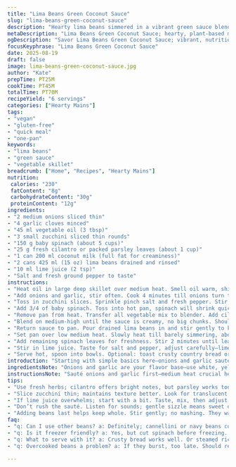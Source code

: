 ```yaml
---
title: "Lima Beans Green Coconut Sauce"
slug: "lima-beans-green-coconut-sauce"
description: "Hearty lima beans simmered in a vibrant green sauce blending zucchini, basil, and spinach with creamy coconut milk. Subtle zing from lime juice lightens the richness. Simple, plant-based, allergy-friendly meal with layers of texture and fresh vegetal aroma. Easy one-pan technique emphasizing timing and sight cues to avoid overcooking veggies or breaking beans. Versatile: swap zucchini for yellow squash, basil for cilantro, lime juice for lemon. Coconut milk offers luscious mouthfeel without dairy. Ideal for quick weeknight dinner or batch-cooked lunches. Rustic, no-nonsense approach; no fancy gadgets needed. Gluten-free, vegan, nut-free, no added sugars or preservatives."
metaDescription: "Lima Beans Green Coconut Sauce; hearty, plant-based meal with rich flavors. Perfect for quick dinners or lunches."
ogDescription: "Savor Lima Beans Green Coconut Sauce; vibrant, nutritious, and allergy-friendly dish that delights with every bite."
focusKeyphrase: "Lima Beans Green Coconut Sauce"
date: 2025-08-19
draft: false
image: lima-beans-green-coconut-sauce.jpg
author: "Kate"
prepTime: PT25M
cookTime: PT45M
totalTime: PT70M
recipeYield: "6 servings"
categories: ["Hearty Mains"]
tags:
- "vegan"
- "gluten-free"
- "quick meal"
- "one-pan"
keywords:
- "lima beans"
- "green sauce"
- "vegetable skillet"
breadcrumb: ["Home", "Recipes", "Hearty Mains"]
nutrition: 
 calories: "230"
 fatContent: "8g"
 carbohydrateContent: "30g"
 proteinContent: "12g"
ingredients:
- "2 medium onions sliced thin"
- "4 garlic cloves minced"
- "45 ml vegetable oil (3 tbsp)"
- "3 small zucchini sliced thin rounds"
- "150 g baby spinach (about 5 cups)"
- "25 g fresh cilantro or packed parsley leaves (about 1 cup)"
- "1 can 200 ml coconut milk (full fat for creaminess)"
- "2 cans 425 ml (15 oz) lima beans drained and rinsed"
- "10 ml lime juice (2 tsp)"
- "Salt and fresh ground pepper to taste"
instructions:
- "Heat oil in large deep skillet over medium heat. Smell oil warm, shimmering but not smoking."
- "Add onions and garlic, stir often. Cook 4 minutes till onions turn translucent, a bit soft but not brown, garlic fragrant but not bitter. Listen for gentle sizzle, not crackle."
- "Toss in zucchini slices. Sprinkle pinch salt and fresh pepper. Stir, cook 7 minutes until zucchini softens but keeps shape; slightly translucent edges signal readiness."
- "Add 3/4 of baby spinach. Toss into hot pan, spinach will shrink quickly, leaves turning bright green and limp within 2 minutes. Don’t overcook; vibrant color means nutrients intact."
- "Remove pan from heat. Transfer all vegetable mix to blender. Add cilantro or parsley leaves and coconut milk."
- "Blend on medium-high until the sauce is creamy, no big chunks. Should have fluid but thick texture, coats the sides cleanly when tilted."
- "Return sauce to pan. Pour drained lima beans in and stir gently to keep beans intact; cooking doesn’t need to mash them."
- "Set pan over low medium heat. Slowly heat till barely simmering, about 5 minutes. Watch beans don’t burst or dry out. Sauce thickens slightly and releases herbal aroma."
- "Add remaining spinach leaves for freshness. Stir 2 minutes until leaves wilt but still vivid, a sign of quick finish so no bitterness develops from overcooking."
- "Stir in lime juice. Taste for salt and pepper, adjust carefully—lime brightens but can overpower if too much."
- "Serve hot, spoon into bowls. Optional: toast crusty country bread or wheat-free flatbread as side to soak up sauce. Great with steamed rice too."
introduction: "Starting with simple basics here—onions and garlic sautéed slowly build the foundation. You don’t want burned garlic lurking, and translucent onions mean natural sweetness extracted, no bitter edge. Zucchini adds body but watch its texture; too soft makes sauce mushy, too raw throws off balance. Spinach splits time—most cooked into sauce for creaminess and nutrients, some last added quick for freshness and texture. Basil swapped out here for cilantro or parsley—both bring bright herbal notes but cilantro adds a bit more citrusy snap that pairs with lime juice. Coconut milk instead of plain cream or yogurt; fat richness tames acidity and carries earthy beans smoothly. Lima beans are hearty but gentle—no mashing or drying, just warmed through to keep integrity. Practical, fuss-free, and allergy-friendly means you can swap ingredients easily. Focus on smell and look of vegetables to time everything—don’t rely on clocks alone."
ingredientsNote: "Onions and garlic are your flavor base—use white, yellow, or mild red; avoid raw pungent bits undercooked. Garlic’s nuance intensifies if cooked low and slow. For veggies, slicing zucchini thin ensures even, quick cooking—you want tender but holding shape, no limp mush. Baby spinach pre-washed and tender works best; regular spinach tougher—use sparingly. Herbs can be switched for parsley or cilantro—basil is more subtle but hard to find fresh year-round. Coconut milk full fat adds creaminess you can’t mimic with water or broth; light versions thin sauce too much. Beans canned for convenience. Rinse well to cut canning liquid’s metallic taste. Lime juice is sharper alternative to lemon; adjust to your acidity tolerance. Oil may be neutral (canola, grapeseed). Avoid olive oil topping smoke point. Keep seasoning light till final—coconut milk can mute saltiness if added too early."
instructionsNote: "Sauté onions and garlic first—medium heat crucial here. Too hot burns garlic fast, spoiling dish with bitterness; too low and onions sweat unevenly leaving raw flavor. Speaking of timing, watch onions turn translucent and glossy, not brown or dry. Adding zucchini in stages helps keep texture consistent; flag when translucent edges appear, small shriveling but still slight bite. Spinach wilts rapidly—so timing split into two parts avoids overcooking all at once, preventing that slimy feel. Blending temperature too hot can stress blender—cool mix slightly if steam rises. Coconut milk must be full fat for body; low fat results in thin watery sauce needing thickening with starches or reductions. Adding beans last avoids mushiness; they reheat gently in sauce, not boil hard enough to break skins. Addition of lime last brightens flavors—titrate by spoonful to keep control. Stir gently throughout to avoid mashing beans or bruising herbs. Watch for sauce thickness—should coat spoon, not drip too fast, indicating balanced liquid. Serve immediately; cooling toughens coconut fat and dulls brightness."
tips:
- "Use fresh herbs; cilantro offers bright notes, but parsley works too. Watch for wilting; hard to recover flavors once overcooked."
- "Slice zucchini thin; maintains texture better. Look for translucent edges. Too thick, they take longer; too thin danger of mush."
- "If lime juice overwhelms; start with a bit. Taste, mix, then adjust. Can use lemon or vinegar too—variety matters."
- "Don’t rush the sauté. Listen for sounds; gentle sizzle means sweet onions and fragrant garlic. Avoid burnt bits ruining dish."
- "Adding beans last helps keep whole. Stir gently; no mashing. They warm through sauce, maintain creamy body. Check doneness frequently."
faq:
- "q: Can I use other beans? a: Definitely; cannellini or navy beans could fit well. Lima beans gentle; others might change texture."
- "q: Is it freezer friendly? a: Yes, but cut spinach before freezing. Adds better texture once thawed. Watch sauce consistency, thicken if needed."
- "q: What to serve with it? a: Crusty bread works well. Or steamed rice; absorbs sauce nicely. Even quinoa if looking for something different."
- "q: Overcooked beans a problem? a: If they burst, too late. Should remain intact. Heat gently. Reducing cooking time helps. Pay attention."

---
```

